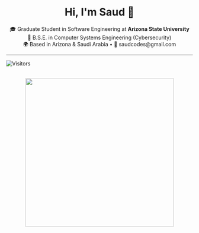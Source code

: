 <h1 align="center">Hi, I'm Saud 👋</h1>

<p align="center">
  🎓 Graduate Student in Software Engineering at <strong>Arizona State University</strong> <br>
  🔐 B.S.E. in Computer Systems Engineering (Cybersecurity) <br>
  🌍 Based in Arizona & Saudi Arabia • 📧 saudcodes@gmail.com
</p>


---

![Visitors](https://komarev.com/ghpvc/?username=saalsai1&label=Profile%20views&color=0e75b6&style=flat)



<div align="center">
	<br>
		<img src="https://good-times.svg" width="400px">
	<br>
</div>
